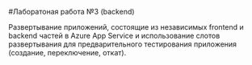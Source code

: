 #Лаборатоная работа №3 (backend)

Развертывание приложений, состоящие из независимых frontend и backend частей в Azure App  Service  и  использование  слотов  развертывания  для  предварительного  тестирования приложения (создание, переключение, откат).
